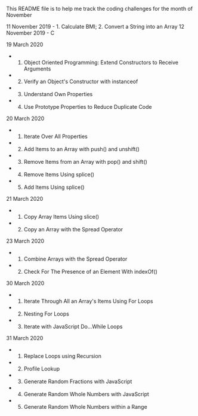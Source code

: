 This README file is to help me track the coding challenges for the month of November

11 November 2019 - 1. Calculate BMI; 2. Convert a String into an Array
12 November 2019 - C

19 March 2020 
  - 1. Object Oriented Programming: Extend Constructors to Receive Arguments
  - 2. Verify an Object's Constructor with instanceof
  - 3. Understand Own Properties
  - 4. Use Prototype Properties to Reduce Duplicate Code
  
20 March 2020
  - 1. Iterate Over All Properties
  - 2. Add Items to an Array with push() and unshift()
  - 3. Remove Items from an Array with pop() and shift()
  - 4. Remove Items Using splice()
  - 5. Add Items Using splice()

21 March 2020
  - 1. Copy Array Items Using slice()
  - 2. Copy an Array with the Spread Operator

23 March 2020

  - 1. Combine Arrays with the Spread Operator
  - 2. Check For The Presence of an Element With indexOf()

30 March 2020
  - 1. Iterate Through All an Array's Items Using For Loops
  - 2. Nesting For Loops
  - 3. Iterate with JavaScript Do...While Loops

31 March 2020
  - 1. Replace Loops using Recursion
  - 2. Profile Lookup
  - 3. Generate Random Fractions with JavaScript
  - 4. Generate Random Whole Numbers with JavaScript
  - 5. Generate Random Whole Numbers within a Range 
